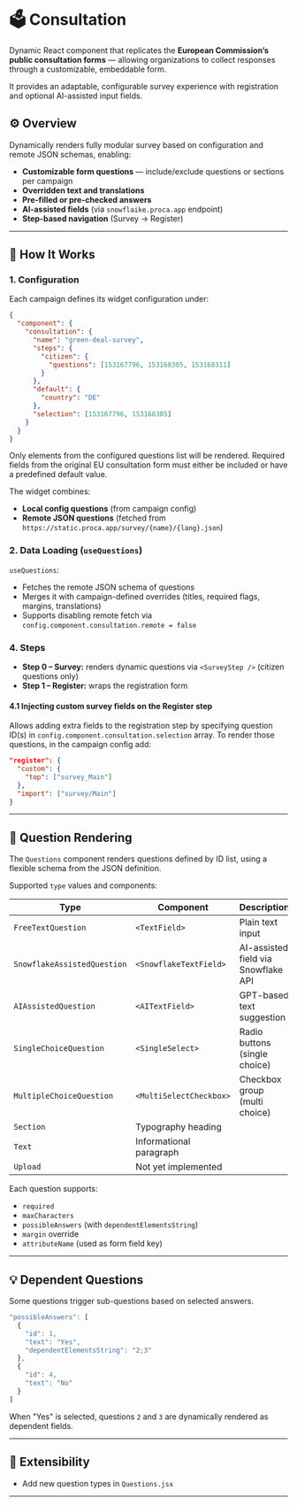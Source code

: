 # 🗳️ Consultation

Dynamic React component that replicates the **European Commission’s public consultation forms** — allowing organizations to collect responses through a customizable, embeddable form.

It provides an adaptable, configurable survey experience with registration and optional AI-assisted input fields.

## ⚙️ Overview

Dynamically renders fully modular survey based on configuration and remote JSON schemas, enabling:

- **Customizable form questions** — include/exclude questions or sections per campaign
- **Overridden text and translations**
- **Pre-filled or pre-checked answers**
- **AI-assisted fields** (via `snowflaike.proca.app` endpoint)
- **Step-based navigation** (Survey → Register)

---

## 🚀 How It Works

### 1. Configuration

Each campaign defines its widget configuration under:

```json
{
  "component": {
    "consultation": {
      "name": "green-deal-survey",
      "steps": {
        "citizen": {
          "questions": [153167796, 153168305, 153168311]
        }
      },
      "default": {
        "country": "DE"
      },
      "selection": [153167796, 153168305]
    }
  }
}
```

Only elements from the configured questions list will be rendered.
Required fields from the original EU consultation form must either be included or have a predefined default value.

The widget combines:

- **Local config questions** (from campaign config)
- **Remote JSON questions** (fetched from `https://static.proca.app/survey/{name}/{lang}.json`)

### 2. Data Loading (`useQuestions`)

`useQuestions`:

- Fetches the remote JSON schema of questions
- Merges it with campaign-defined overrides (titles, required flags, margins, translations)
- Supports disabling remote fetch via `config.component.consultation.remote = false`

### 4. Steps

- **Step 0 – Survey:** renders dynamic questions via `<SurveyStep />` (citizen questions only)
- **Step 1 – Register:** wraps the registration form

#### 4.1 Injecting custom survey fields on the Register step

Allows adding extra fields to the registration step by specifying question ID(s) in `config.component.consultation.selection` array. To render those questions, in the campaign config add:

```json
"register": {
  "custom": {
    "top": ["survey_Main"]
  },
  "import": ["survey/Main"]
}
```

---

## 🧠 Question Rendering

The `Questions` component renders questions defined by ID list, using a flexible schema from the JSON definition.

Supported `type` values and components:

| Type                        | Component               | Description                         |
| --------------------------- | ----------------------- | ----------------------------------- |
| `FreeTextQuestion`          | `<TextField>`           | Plain text input                    |
| `SnowflakeAssistedQuestion` | `<SnowflakeTextField>`  | AI-assisted field via Snowflake API |
| `AIAssistedQuestion`        | `<AITextField>`         | GPT-based text suggestion           |
| `SingleChoiceQuestion`      | `<SingleSelect>`        | Radio buttons (single choice)       |
| `MultipleChoiceQuestion`    | `<MultiSelectCheckbox>` | Checkbox group (multi choice)       |
| `Section`                   | Typography heading      |                                     |
| `Text`                      | Informational paragraph |                                     |
| `Upload`                    | Not yet implemented     |                                     |

Each question supports:

- `required`
- `maxCharacters`
- `possibleAnswers` (with `dependentElementsString`)
- `margin` override
- `attributeName` (used as form field key)

---

## 💡 Dependent Questions

Some questions trigger sub-questions based on selected answers.

```js
"possibleAnswers": [
  {
    "id": 1,
    "text": "Yes",
    "dependentElementsString": "2;3"
  },
  {
    "id": 4,
    "text": "No"
  }
]
```

When "Yes" is selected, questions `2` and `3` are dynamically rendered as dependent fields.

---

## 🧱 Extensibility

- Add new question types in `Questions.jsx`

---
